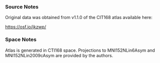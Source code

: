 ### Source Notes

Original data was obtained from v1.1.0 of the CIT168 atlas available here:

https://osf.io/jkzwp/

### Space Notes

Atlas is generated in CTI168 space. Projections to MNI152NLin6Asym and MNI152NLin2009cAsym are
provided by the authors.
